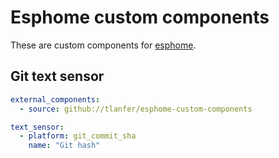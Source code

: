 # Esphome custom components

These are custom components for [esphome](https://esphome.io/).

## Git text sensor

```yaml
external_components:
  - source: github://tlanfer/esphome-custom-components

text_sensor:
  - platform: git_commit_sha
    name: "Git hash"
```